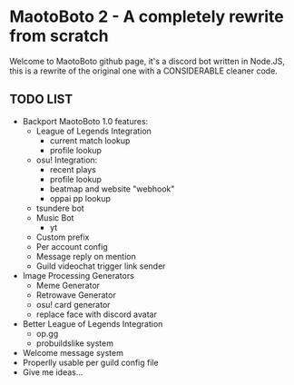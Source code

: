 # MaotoBoto 2 - A completely rewrite from scratch
  Welcome to MaotoBoto github page, it's a discord bot written in Node.JS, this is a rewrite of the original one with a CONSIDERABLE cleaner code.
  
  ## TODO LIST 
  - Backport MaotoBoto 1.0 features:
    - League of Legends Integration
      - current match lookup
      - profile lookup
    - osu! Integration:
      - recent plays
      - profile lookup
      - beatmap and website "webhook"
      - oppai pp lookup
    - tsundere bot
    - Music Bot
      - yt
    - Custom prefix
    - Per account config
    - Message reply on mention
    - Guild videochat trigger link sender
  - Image Processing Generators
    - Meme Generator
    - Retrowave Generator
    - osu! card generator
    - replace face with discord avatar
  - Better League of Legends Integration
    - op.gg
    - probuildslike system
  - Welcome message system
  - Properlly usable per guild config file
  - Give me ideas...
  
